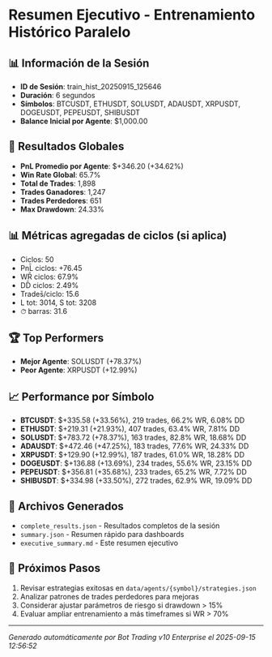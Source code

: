 # Resumen Ejecutivo - Entrenamiento Histórico Paralelo

## 📊 Información de la Sesión
- **ID de Sesión**: train_hist_20250915_125646
- **Duración**: 6 segundos
- **Símbolos**: BTCUSDT, ETHUSDT, SOLUSDT, ADAUSDT, XRPUSDT, DOGEUSDT, PEPEUSDT, SHIBUSDT
- **Balance Inicial por Agente**: $1,000.00

## 🎯 Resultados Globales
- **PnL Promedio por Agente**: $+346.20 (+34.62%)
- **Win Rate Global**: 65.7%
- **Total de Trades**: 1,898
- **Trades Ganadores**: 1,247
- **Trades Perdedores**: 651
- **Max Drawdown**: 24.33%

## 📊 Métricas agregadas de ciclos (si aplica)
- Ciclos: 50
- PnL̄ ciclos: +76.45
- WR̄ ciclos: 67.9%
- DD̄ ciclos: 2.49%
- Trades̄/ciclo: 15.6
- L tot: 3014, S tot: 3208
- ⏱̄ barras: 31.6


## 🏆 Top Performers
- **Mejor Agente**: SOLUSDT (+78.37%)
- **Peor Agente**: XRPUSDT (+12.99%)

## 📈 Performance por Símbolo
- **BTCUSDT**: $+335.58 (+33.56%), 219 trades, 66.2% WR, 6.08% DD
- **ETHUSDT**: $+219.31 (+21.93%), 407 trades, 63.4% WR, 7.81% DD
- **SOLUSDT**: $+783.72 (+78.37%), 163 trades, 82.8% WR, 18.68% DD
- **ADAUSDT**: $+472.46 (+47.25%), 183 trades, 77.6% WR, 24.33% DD
- **XRPUSDT**: $+129.90 (+12.99%), 187 trades, 61.0% WR, 18.28% DD
- **DOGEUSDT**: $+136.88 (+13.69%), 234 trades, 55.6% WR, 23.15% DD
- **PEPEUSDT**: $+356.81 (+35.68%), 233 trades, 65.2% WR, 7.72% DD
- **SHIBUSDT**: $+334.98 (+33.50%), 272 trades, 62.9% WR, 19.09% DD

## 📁 Archivos Generados
- `complete_results.json` - Resultados completos de la sesión
- `summary.json` - Resumen rápido para dashboards
- `executive_summary.md` - Este resumen ejecutivo

## 🎯 Próximos Pasos
1. Revisar estrategias exitosas en `data/agents/{symbol}/strategies.json`
2. Analizar patrones de trades perdedores para mejoras
3. Considerar ajustar parámetros de riesgo si drawdown > 15%
4. Evaluar ampliar entrenamiento a más timeframes si WR > 70%

---
*Generado automáticamente por Bot Trading v10 Enterprise el 2025-09-15 12:56:52*
